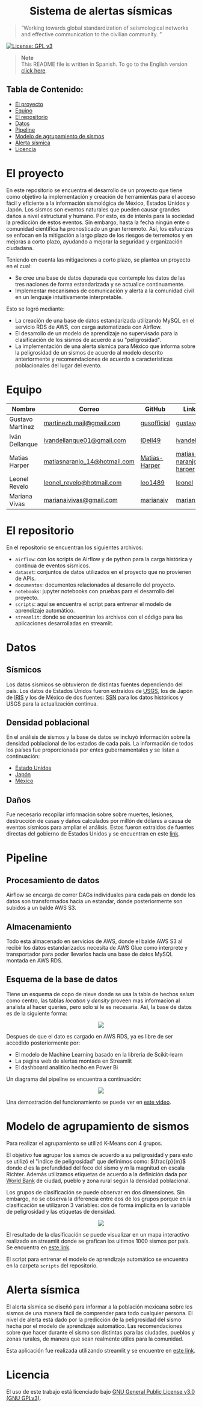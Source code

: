 <h1 align="center"> Sistema de alertas sísmicas </h1>

> “Working towards global standardization of seismological networks and effective communication to the civilian community. ”

[![License: GPL v3](https://img.shields.io/badge/License-GPLv3-blue.svg)](https://www.gnu.org/licenses/gpl-3.0)

> **Note**<br>
> This README file is written in Spanish. To go to the English version [click here](README_EN.md).

 **Tabla de Contenido:**
 ---

- [El proyecto ](#el-proyecto-)
- [Equipo ](#equipo-)
- [El repositorio](#el-repositorio)
- [Datos](#datos)
- [Pipeline](#pipeline)
- [Modelo de agrupamiento de sismos](#modelo-de-agrupamiento-de-sismos)
- [Alerta sísmica](#alerta-sísmica)
- [Licencia](#licencia)

# El proyecto <a name="proyecto"></a>

En este repositorio se encuentra el desarrollo de un proyecto que tiene como objetivo la implementación y creación de herramientas para el acceso fácil y eficiente a la información sismológica de México, Estados Unidos y Japón. Los sismos son eventos naturales que pueden causar grandes daños a nivel estructural y humano. Por esto, es de interés para la sociedad la predicción de estos eventos. Sin embargo, hasta la fecha ningún ente o comunidad científica ha pronosticado un gran terremoto. Así, los esfuerzos se enfocan en la mitigación a largo plazo de los riesgos de terremotos y en mejoras a corto plazo, ayudando a mejorar la seguridad y organización ciudadana.

Teniendo en cuenta las mitigaciones a corto plazo, se plantea un proyecto en el cual:

- Se cree una base de datos depurada que contemple los datos de las tres naciones de forma estandarizada y se actualice continuamente.
- Implementar mecanismos de comunicación y alerta a la comunidad civil en un lenguaje intuitivamente interpretable.
  
Esto se logró mediante:
- La creación de una base de datos estandarizada utilizando MySQL en el servicio RDS de AWS, con carga automatizada con Airflow.
- El desarrollo de un modelo de aprendizaje no supervisado para la clasificación de los sismos de acuerdo a su "peligrosidad".
- La implementación de una alerta sísmica para México que informa sobre la peligrosidad de un sismos de acuerdo al modelo descrito anteriormente y recomendaciones de acuerdo a características poblacionales del lugar del evento.

# Equipo <a name="equipo"></a>
|Nombre          | Correo                     | GitHub                                          | Linkedin|
|----------------|----------------------------|-------------------------------------------------|---------|
|Gustavo Martínez|martinezb.mail@gmail.com    |[gusofficial](https://github.com/gusofficial)    |[gustavo](https://www.linkedin.com/in/gustavo-mart%C3%ADnez-b8027a65/)|
|Iván Dellanque  |ivandellanque01@gmail.com   |[IDell49](https://github.com/IDell49)            |[ivandellanque](https://www.linkedin.com/in/ivandellanque/)|
|Matias Harper   |matiasnaranjo_14@hotmail.com|[Matias-Harper](https://github.com/Matias-Harper)|[matias-naranjo-harper](https://www.linkedin.com/in/matias-naranjo-harper/)|
|Leonel Revelo   |leonel_revelo@hotmail.com   |[leo1489](https://github.com/leo1489)            |[leonel](https://www.linkedin.com/in/leonel-revelo-tobar-516984213/)|
|Mariana Vivas   |marianaivivas@gmail.com     |[marianaiv](https://github.com/marianaiv)        |[marianaiv](https://www.linkedin.com/in/marianaiv/)|

# El repositorio<a name="repo"></a>
En el repositorio se encuentran los siguientes archivos:
- `airflow`: con los scripts de Airflow y de python para la carga histórica y continua de eventos sísmicos.
- `dataset`: conjuntos de datos utilizados en el proyecto que no provienen de APIs.
- `documentos`: documentos relacionados al desarrollo del proyecto.
- `notebooks`: jupyter notebooks con pruebas para el desarrollo del proyecto.
- `scripts`: aquí se encuentra el script para entrenar el modelo de aprendizaje automático.
- `streamlit`: donde se encuentran los archivos con el código para las aplicaciones desarrolladas en streamlit.
# Datos<a name="datos"></a>
## Sísmicos
Los datos sísmicos se obtuvieron de distintas fuentes dependiendo del país. Los datos de Estados Unidos fueron extraídos de [USGS](https://earthquake.usgs.gov), los de Japón de [IRIS](https://www.iris.edu/hq/) y los de México de dos fuentes: [SSN](http://www.ssn.unam.mx) para los datos históricos y USGS para la actualización continua.
## Densidad poblacional
En el análisis de sismos y la base de datos se incluyó información sobre la densidad poblacional de los estados de cada país. La información de todos los países fue proporcionada por entes gubernamentales y se listan a continuación:
- [Estado Unidos](https://www.census.gov/programs-surveys/popest/data/tables.html)
- [Japón](https://www.citypopulation.de/en/japan/cities/)
- [México](https://en.www.inegi.org.mx/app/tabulados/interactivos/?pxq=Poblacion_Poblacion_07_9373f1b6-e6bd-409e-a44d-0c55485df94f)
## Daños
Fue necesario recopilar información sobre sobre muertes, lesiones, destrucción de casas y daños calculados por millón de dólares a causa de eventos sísmicos para ampliar el análisis. Estos fueron extraidos de fuentes directas del gobierno de Estados Unidos y se encuentran en este [link](https://www.usa.gov/government-works/).
# Pipeline<a name="pipeline"></a>
## Procesamiento de datos
Airflow se encarga de correr DAGs individuales para cada pais en donde los datos son transformados hacia un estandar, donde posteriormente son subidos a un balde AWS S3.
## Almacenamiento
Todo esta almacenado en servicios de AWS, donde el balde AWS S3 al recibir los datos estandarizados necesita de AWS Glue como interprete y transportador para poder llevarlos hacia una base de datos MySQL montada en AWS RDS.
## Esquema de la base de datos
Tiene un esquema de copo de nieve donde se usa la tabla de hechos *seism* como centro, las tablas *location* y *density* proveen mas informacion al analista al hacer queries, pero solo si le es necesaria. Así, la base de datos es de la siguiente forma:

<p align="center">
  <img src="figuras/database.png" />
</p>

Despues de que el dato es cargado en AWS RDS, ya es libre de ser accedido posteriormente por:
- El modelo de Machine Learning basado en la libreria de Scikit-learn
- La pagina web de alertas montada en Streamlit
- El dashboard analitico hecho en Power Bi

Un diagrama del pipeline se encuentra a continuación:
<p align="center">
  <img src="figuras/pipeline.png" />
</p>

Una demostración del funcionamiento se puede ver en [este video](https://www.youtube.com/watch?v=NQzYlH-22zY).

# Modelo de agrupamiento de sismos<a name="modelo"></a>
Para realizar el agrupamiento se utilizó K-Means con 4 grupos.

El objetivo fue agrupar los sismos de acuerdo a su peligrosidad y para esto se utilizó el "indice de peligrosidad" que definimos como: $\frac{p}{m}$ donde *d* es la profundidad del foco del sismo y *m* la magnitud en escala Richter. Además utilizamos etiquetas de acuerdo a la definición dada por [World Bank](https://blogs.worldbank.org/sustainablecities/how-do-we-define-cities-towns-and-rural-areas) de ciudad, pueblo y zona rural según la densidad poblacional.

Los grupos de clasificación se puede observar en dos dimensiones. Sin embargo, no se observa la diferencia entre dos de los grupos porque en la clasificación se utilizaron 3 variables: dos de forma implicita en la variable de peligrosidad y las etiquetas de densidad.

<p align="center">
  <img src="figuras/groups.png" />
</p>

El resultado de la clasificación se puede visualizar en un mapa interactivo realizado en streamlit donde se grafican los ultimos 1000 sismos por país. Se encuentra en [este link](https://seismap.streamlit.app/).

El script para entrenar el modelo de aprendizaje automático se encuentra en la carpeta `scripts` del repositorio.
# Alerta sísmica<a name="alerta"></a>
El alerta sísmica se diseñó para informar a la población mexicana sobre los sismos de una manera fácil de comprender para todo cualquier persona. El nivel de alerta está dado por la predicción de la peligrosidad del sismo hecha por el modelo de aprendizaje automático. Las recomendaciones sobre que hacer durante el sismo son distintas para las ciudades, pueblos y zonas rurales, de manera que sean realmente útiles para la comunidad.

Esta aplicación fue realizada utilizando streamlit y se encuentre en [este link](alertasismicamexico.streamlit.app).
# Licencia<a name="licencia"></a>

El uso de este trabajo está licenciado bajo [GNU General Public License v3.0 (GNU GPLv3)](https://choosealicense.com/licenses/gpl-3.0/).
